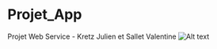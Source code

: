 # Projet_App
Projet Web Service - Kretz Julien et Sallet Valentine
![Alt text](Projet_App/IMG/ScreenApp.png?raw=true "Accueil")
